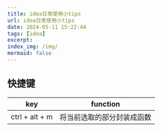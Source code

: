 ```yaml
---
title: idea日常使用小tips
url: idea日常使用小tips
date: 2024-05-11 15:22:44
tags: [idea]
excerpt: 
index_img: /img/
mermaid: false
---
```


## 快捷键

| key | function |
| ---- | ---- |
|   ctrl + alt + m   |   将当前选取的部分封装成函数   |
